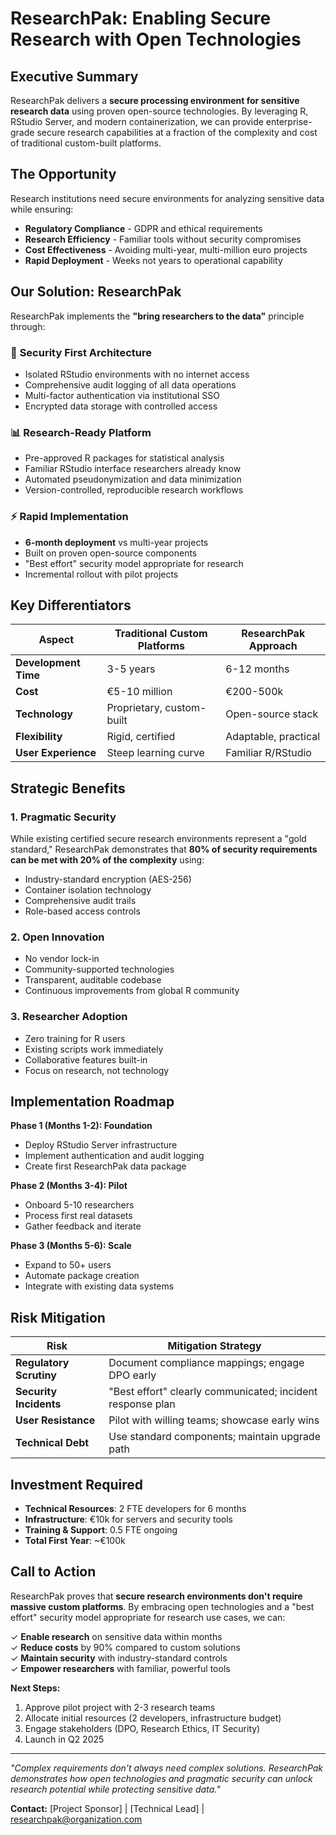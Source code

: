 # ResearchPak: Enabling Secure Research with Open Technologies

## Executive Summary

ResearchPak delivers a **secure processing environment for sensitive research data** using proven open-source technologies. By leveraging R, RStudio Server, and modern containerization, we can provide enterprise-grade secure research capabilities at a fraction of the complexity and cost of traditional custom-built platforms.

## The Opportunity

Research institutions need secure environments for analyzing sensitive data while ensuring:
- **Regulatory Compliance** - GDPR and ethical requirements
- **Research Efficiency** - Familiar tools without security compromises  
- **Cost Effectiveness** - Avoiding multi-year, multi-million euro projects
- **Rapid Deployment** - Weeks not years to operational capability

## Our Solution: ResearchPak

ResearchPak implements the **"bring researchers to the data"** principle through:

### 🔐 **Security First Architecture**
- Isolated RStudio environments with no internet access
- Comprehensive audit logging of all data operations
- Multi-factor authentication via institutional SSO
- Encrypted data storage with controlled access

### 📊 **Research-Ready Platform**
- Pre-approved R packages for statistical analysis
- Familiar RStudio interface researchers already know
- Automated pseudonymization and data minimization
- Version-controlled, reproducible research workflows

### ⚡ **Rapid Implementation**
- **6-month deployment** vs multi-year projects
- Built on proven open-source components
- "Best effort" security model appropriate for research
- Incremental rollout with pilot projects

## Key Differentiators

| Aspect | Traditional Custom Platforms | ResearchPak Approach |
|--------|-------------------------------|---------------------|
| **Development Time** | 3-5 years | 6-12 months |
| **Cost** | €5-10 million | €200-500k |
| **Technology** | Proprietary, custom-built | Open-source stack |
| **Flexibility** | Rigid, certified | Adaptable, practical |
| **User Experience** | Steep learning curve | Familiar R/RStudio |

## Strategic Benefits

### 1. **Pragmatic Security**
While existing certified secure research environments represent a "gold standard," ResearchPak demonstrates that **80% of security requirements can be met with 20% of the complexity** using:
- Industry-standard encryption (AES-256)
- Container isolation technology
- Comprehensive audit trails
- Role-based access controls

### 2. **Open Innovation**
- No vendor lock-in
- Community-supported technologies
- Transparent, auditable codebase
- Continuous improvements from global R community

### 3. **Researcher Adoption**
- Zero training for R users
- Existing scripts work immediately
- Collaborative features built-in
- Focus on research, not technology

## Implementation Roadmap

**Phase 1 (Months 1-2): Foundation**
- Deploy RStudio Server infrastructure
- Implement authentication and audit logging
- Create first ResearchPak data package

**Phase 2 (Months 3-4): Pilot**
- Onboard 5-10 researchers
- Process first real datasets
- Gather feedback and iterate

**Phase 3 (Months 5-6): Scale**
- Expand to 50+ users
- Automate package creation
- Integrate with existing data systems

## Risk Mitigation

| Risk | Mitigation Strategy |
|------|-------------------|
| **Regulatory Scrutiny** | Document compliance mappings; engage DPO early |
| **Security Incidents** | "Best effort" clearly communicated; incident response plan |
| **User Resistance** | Pilot with willing teams; showcase early wins |
| **Technical Debt** | Use standard components; maintain upgrade path |

## Investment Required

- **Technical Resources**: 2 FTE developers for 6 months
- **Infrastructure**: €10k for servers and security tools  
- **Training & Support**: 0.5 FTE ongoing
- **Total First Year**: ~€100k

## Call to Action

ResearchPak proves that **secure research environments don't require massive custom platforms**. By embracing open technologies and a "best effort" security model appropriate for research use cases, we can:

✓ **Enable research** on sensitive data within months  
✓ **Reduce costs** by 90% compared to custom solutions  
✓ **Maintain security** with industry-standard controls  
✓ **Empower researchers** with familiar, powerful tools

**Next Steps:**
1. Approve pilot project with 2-3 research teams
2. Allocate initial resources (2 developers, infrastructure budget)
3. Engage stakeholders (DPO, Research Ethics, IT Security)
4. Launch in Q2 2025

---

*"Complex requirements don't always need complex solutions. ResearchPak demonstrates how open technologies and pragmatic security can unlock research potential while protecting sensitive data."*

**Contact:** [Project Sponsor] | [Technical Lead] | researchpak@organization.com
